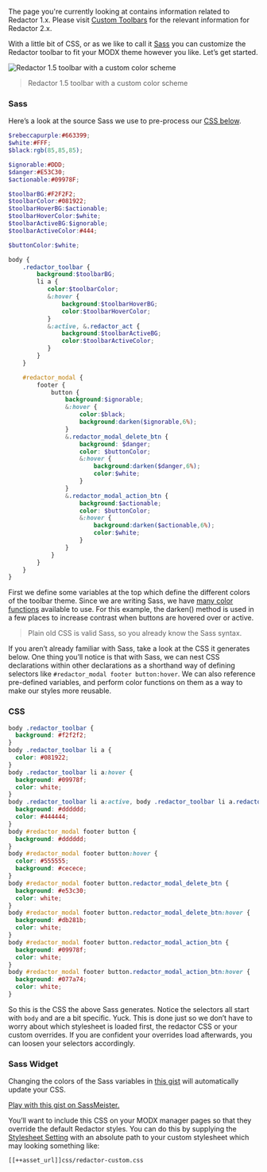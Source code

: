 The page you're currently looking at contains information related to Redactor 1.x. Please visit [Custom Toolbars](https://modmore.com/redactor/documentation/customising-the-editor/) for the relevant information for Redactor 2.x.







With a little bit of CSS, or as we like to call it [Sass](http://sass-lang.com) you can customize the Redactor toolbar to fit your MODX theme however you like. Let’s get started.

![Redactor 1.5 toolbar with a custom color scheme](http://assets.modmore.com/img/blog/custom-toolbar3.png)
> Redactor 1.5 toolbar with a custom color scheme

### Sass

Here’s a look at the source Sass we use to pre-process our [CSS below](https://modmore.com/extras/redactor/documentation/customizing-the-toolbar/#css).


```` scss   
$rebeccapurple:#663399;
$white:#FFF;
$black:rgb(85,85,85);

$ignorable:#DDD;
$danger:#E53C30;
$actionable:#09978F;

$toolbarBG:#F2F2F2;
$toolbarColor:#081922;
$toolbarHoverBG:$actionable;
$toolbarHoverColor:$white;
$toolbarActiveBG:$ignorable;
$toolbarActiveColor:#444;

$buttonColor:$white;

body {
    .redactor_toolbar {
        background:$toolbarBG;
        li a {
           color:$toolbarColor;
           &:hover {
               background:$toolbarHoverBG;
               color:$toolbarHoverColor;
           }
           &:active, &.redactor_act {
               background:$toolbarActiveBG;
               color:$toolbarActiveColor;
           }
        }
    }

    #redactor_modal {
        footer {
            button {
                background:$ignorable;
                &:hover {
                    color:$black;
                    background:darken($ignorable,6%);
                }
                &.redactor_modal_delete_btn {
                    background: $danger;
                    color: $buttonColor;
                    &:hover {
                        background:darken($danger,6%);
                        color:$white;
                    }
                }
                &.redactor_modal_action_btn {
                    background:$actionable;
                    color: $buttonColor;
                    &:hover {
                        background:darken($actionable,6%);
                        color:$white;
                    }
                }
            }
        }
    }
}
````   

First we define some variables at the top which define the different colors of the toolbar theme. Since we are writing Sass, we have [many color functions](http://sass-lang.com/documentation/Sass/Script/Functions.html) available to use. For this example, the darken() method is used in a few places to increase contrast when buttons are hovered over or active.

> Plain old CSS is valid Sass, so you already know the Sass syntax.

If you aren’t already familiar with Sass, take a look at the CSS it generates below. One thing you’ll notice is that with Sass, we can nest CSS declarations within other declarations as a shorthand way of defining selectors like `#redactor_modal footer button:hover`. We can also reference pre-defined variables, and perform color functions on them as a way to make our styles more reusable.

### CSS


```` css   
body .redactor_toolbar {
  background: #f2f2f2;
}
body .redactor_toolbar li a {
  color: #081922;
}
body .redactor_toolbar li a:hover {
  background: #09978f;
  color: white;
}
body .redactor_toolbar li a:active, body .redactor_toolbar li a.redactor_act {
  background: #dddddd;
  color: #444444;
}
body #redactor_modal footer button {
  background: #dddddd;
}
body #redactor_modal footer button:hover {
  color: #555555;
  background: #cecece;
}
body #redactor_modal footer button.redactor_modal_delete_btn {
  background: #e53c30;
  color: white;
}
body #redactor_modal footer button.redactor_modal_delete_btn:hover {
  background: #db281b;
  color: white;
}
body #redactor_modal footer button.redactor_modal_action_btn {
  background: #09978f;
  color: white;
}
body #redactor_modal footer button.redactor_modal_action_btn:hover {
  background: #077a74;
  color: white;
}
````   

So this is the CSS the above Sass generates. Notice the selectors all start with `body` and are a bit specific. Yuck. This is done just so we don’t have to worry about which stylesheet is loaded first, the redactor CSS or your custom overrides. If you are confident your overrides load afterwards, you can loosen your selectors accordingly.

### Sass Widget

Changing the colors of the Sass variables in [this gist](http://sassmeister.com/gist/450f4a655963eee6e539) will automatically update your CSS.

[Play with this gist on SassMeister.](https://sassmeister.com/gist/17f1a62335428a48a7ac)

You’ll want to include this CSS on your MODX manager pages so that they override the default Redactor styles. You can do this by supplying the [Stylesheet Setting](https://modmore.com/extras/redactor/documentation/configuration/#stylesheet) with an absolute path to your custom stylesheet which may looking something like:

```` html   
[[++asset_url]]css/redactor-custom.css   
````   